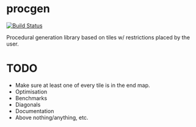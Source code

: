 # procgen

[![Build Status](https://travis-ci.org/tcmal/procgen.svg?branch=master)](https://travis-ci.org/tcmal/procgen)

Procedural generation library based on tiles w/ restrictions placed by the user.

# TODO

  - Make sure at least one of every tile is in the end map.
  - Optimisation
  - Benchmarks
  - Diagonals
  - Documentation
  - Above nothing/anything, etc.
